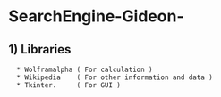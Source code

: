 # SearchEngine-Gideon-

## 1)  Libraries
      * Wolframalpha ( For calculation )
      * Wikipedia    ( For other information and data )
      * Tkinter.     ( For GUI )
